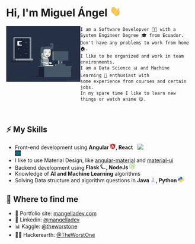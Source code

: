 
<h1> Hi, I'm Miguel Ángel <img src="https://raw.githubusercontent.com/ABSphreak/ABSphreak/master/gifs/Hi.gif" width="30px"></h1>

<p>
  <img width="200" alt="hello!" align="left" src="assets/codingatnight.gif">
</p>

    I am a Software Developver 👨‍💻 with a System Engineer Degree 🎓 from Ecuador. 
    Don't have any problems to work from home 🏠. 
    I like to be organized and work in team environments. 
    I am a Data Science 📊 and Machine Learning 🤖 enthusiast with 
    some experience from courses and certain jobs. 
    In my spare time I like to learn new things or watch anime 😋.

<br>

## ⚡ My Skills
<img align='right' src='https://user-images.githubusercontent.com/5713670/87202985-820dcb80-c2b6-11ea-9f56-7ec461c497c3.gif' width='150"'>

- Front-end development using **Angular <img src='assets/angular.svg' width='15"'>, React** <img src='assets/react.svg' width='15"'>
- I like to use Material Design, like [angular-material](https://material.angular.io/) and [material-ui](https://material-ui.com/es/)
- Backend development using **Flask <img src='assets/flask.svg' width='15"'>, NodeJs <img src='assets/nodejs.svg' width='15"'>**
- Knowledge of **AI and Machine Learning** algorithms
- Solving Data structure and algorithm questions in **Java <img src='assets/java.svg' width='15"'>, Python <img src='assets/python.svg' width='15"'>**

## 💬 Where to find me
- 🎯 Portfolio site: [mangelladev.com](https://mangelladev.web.app/)
- 💼 Linkedin: [@mangelladev](https://www.linkedin.com/in/mangelladev/)
- 📊 Kaggle: [@theworstone](https://www.kaggle.com/theworstone)
- 👨‍💻 Hackerearth: [@TheWorstOne](https://www.hackerearth.com/@TheWorstOne)